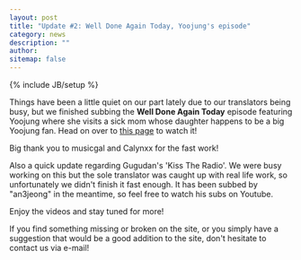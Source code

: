 ```yaml
---
layout: post
title: "Update #2: Well Done Again Today, Yoojung's episode"
category: news
description: ""
author:
sitemap: false
---
```

{% include JB/setup %}

<p>Things have been a little quiet on our part lately due to our translators being busy, but we finished subbing the <strong>Well Done Again Today</strong> episode featuring Yoojung where she visits a sick mom whose daughter happens to be a big Yoojung fan. Head on over to <a href="/ioi/welldoneagaintoday">this page</a> to watch it!</p> Big thank you to musicgal and Calynxx for the fast work!
<p>Also a quick update regarding Gugudan's 'Kiss The Radio'. We were busy working on this but the sole translator was caught up with real life work, so unfortunately we didn't finish it fast enough. It has been subbed by "an3jeong" in the meantime, so feel free to watch his subs on Youtube.</p>

<p>Enjoy the videos and stay tuned for more!</p>
<p>If you find something missing or broken on the site, or you simply have a suggestion that would be a good addition to the site, don't hesitate to contact us via e-mail!</p>
